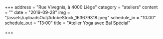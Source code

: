 +++
address = "Rue Vivegnis, à 4000 Liège"
category = "ateliers"
content = ""
date = "2019-09-28"
img = "/assets/uploadsOut/AdobeStock_163679318.jpeg"
schedule_in = "10:00"
schedule_out = "13:00"
title = "Atelier Yoga avec Bal Spécial"

+++
